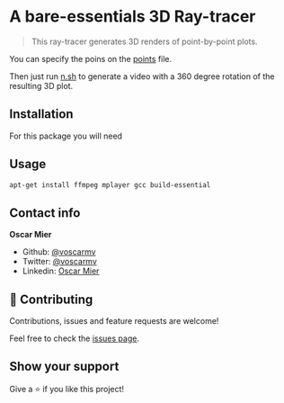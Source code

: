 # A bare-essentials 3D Ray-tracer

> This ray-tracer generates 3D renders of point-by-point plots.

You can specify the poins on the [points](https://github.com/voscarmv/3D_Raytracer/blob/master/points) file.

Then just run [n.sh](https://github.com/voscarmv/3D_Raytracer/blob/master/n.sh) to generate a video with a 360 degree rotation of the resulting 3D plot.

## Installation

For this package you will need

## Usage

```sh
apt-get install ffmpeg mplayer gcc build-essential
```

## Contact info

**Oscar Mier**
- Github: [@voscarmv](https://github.com/voscarmv)
- Twitter: [@voscarmv](https://twitter.com/voscarmv)
- Linkedin: [Oscar Mier](https://www.linkedin.com/in/oscar-mier-072984196/) 

## 🤝 Contributing

Contributions, issues and feature requests are welcome!

Feel free to check the [issues page](../../issues/).

## Show your support

Give a ⭐️ if you like this project!
